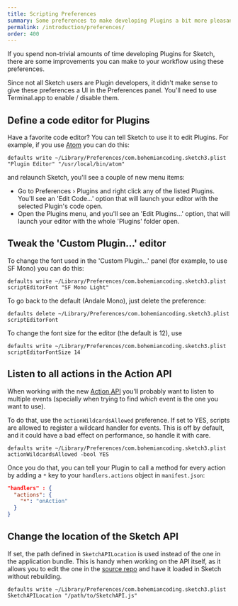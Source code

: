```yaml
---
title: Scripting Preferences
summary: Some preferences to make developing Plugins a bit more pleasant
permalink: /introduction/preferences/
order: 400
---
```


If you spend non-trivial amounts of time developing Plugins for Sketch, there are some improvements you can make to your workflow using these preferences.

Since not all Sketch users are Plugin developers, it didn't make sense to give these preferences a UI in the Preferences panel. You'll need to use Terminal.app to enable / disable them.

## Define a code editor for Plugins

Have a favorite code editor? You can tell Sketch to use it to edit Plugins. For example, if you use [Atom](https://atom.io) you can do this:

```shell
defaults write ~/Library/Preferences/com.bohemiancoding.sketch3.plist "Plugin Editor" "/usr/local/bin/atom"
```

and relaunch Sketch, you'll see a couple of new menu items:

- Go to Preferences › Plugins and right click any of the listed Plugins. You'll see an 'Edit Code…' option that will launch your editor with the selected Plugin's code open.
- Open the Plugins menu, and you'll see an 'Edit Plugins…' option, that will launch your editor with the whole 'Plugins' folder open.

## Tweak the 'Custom Plugin…' editor

To change the font used in the 'Custom Plugin…' panel (for example, to use SF Mono) you can do this:

```shell
defaults write ~/Library/Preferences/com.bohemiancoding.sketch3.plist scriptEditorFont "SF Mono Light"
```

To go back to the default (Andale Mono), just delete the preference:

```shell
defaults delete ~/Library/Preferences/com.bohemiancoding.sketch3.plist scriptEditorFont
```

To change the font size for the editor (the default is 12), use

```shell
defaults write ~/Library/Preferences/com.bohemiancoding.sketch3.plist scriptEditorFontSize 14
```

## Listen to all actions in the Action API

When working with the new [Action API](/reference/action/) you'll probably want to listen to multiple events (specially when trying to find *which* event is the one you want to use).

To do that, use the `actionWildcardsAllowed` preference. If set to YES, scripts are allowed to register a wildcard handler for events. This is off by default, and it could have a bad effect on performance, so handle it with care.

```shell
defaults write ~/Library/Preferences/com.bohemiancoding.sketch3.plist actionWildcardsAllowed -bool YES
```

Once you do that, you can tell your Plugin to call a method for every action by adding a `*` key to your `handlers.actions` object in `manifest.json`:

```json
"handlers" : {
  "actions": {
    "*": "onAction"
  }
}
```

## Change the location of the Sketch API

If set, the path defined in `SketchAPILocation` is used instead of the one in the application bundle. This is handy when working on the API itself, as it allows you to edit the one in the [source repo](https://github.com/BohemianCoding/SketchAPI) and have it loaded in Sketch without rebuilding.

```shell
defaults write ~/Library/Preferences/com.bohemiancoding.sketch3.plist SketchAPILocation "/path/to/SketchAPI.js"
```
